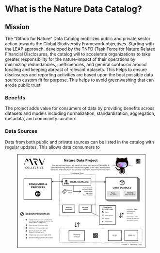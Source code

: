 # What is the Nature Data Catalog?

## **Mission**&#x20;

The “Github for Nature” Data Catalog mobilizes public and private sector action towards the Global Biodiversity Framework objectives. Starting with the LEAP approach, developed by the TNFD (Task Force for Nature Related Financial Disclosures, the catalog will to accelerate organizations to take greater responsibility for the nature-impact of their operations by minimizing redundancies, inefficiencies, and general confusion around locating and keeping abreast of relevant datasets. This helps to ensure disclosures and reporting activities are based upon the best possible data sources custom fit for purpose. This helps to avoid greenwashing that can erode public trust.

### **Benefits**

The project adds value for consumers of data by providing benefits across datasets and models including normalization, standardization, aggregation, metadata, and community curation.&#x20;

### Data Sources

Data from both public and private sources can be listed in the catalog with regular updates. This allows data consumers to&#x20;

<figure><img src="../.gitbook/assets/image (4).png" alt=""><figcaption></figcaption></figure>
